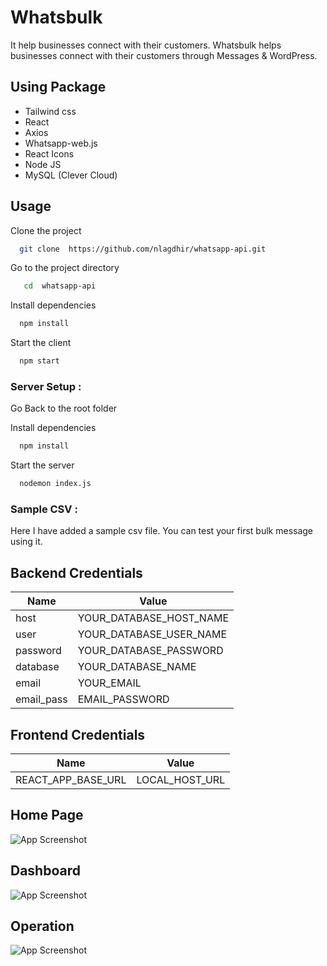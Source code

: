 # Whatsbulk

It help businesses connect with their customers. Whatsbulk helps businesses connect with their customers through Messages & WordPress.

## Using Package

- Tailwind css
- React
- Axios
- Whatsapp-web.js
- React Icons
- Node JS
- MySQL (Clever Cloud)

## Usage

Clone the project

```bash
  git clone  https://github.com/nlagdhir/whatsapp-api.git
```

Go to the project directory

```bash
   cd  whatsapp-api
```

Install dependencies

```bash
  npm install
```

Start the client

```bash
  npm start
```

### Server Setup :

Go Back to the root folder

Install dependencies

```bash
  npm install
```

Start the server

```bash
  nodemon index.js
```

### Sample CSV :

Here I have added a sample csv file. You can test your first bulk message using it.

## Backend Credentials

| Name       | Value                   |
| ---------- | ----------------------- |
| host       | YOUR_DATABASE_HOST_NAME |
| user       | YOUR_DATABASE_USER_NAME |
| password   | YOUR_DATABASE_PASSWORD  |
| database   | YOUR_DATABASE_NAME      |
| email      | YOUR_EMAIL              |
| email_pass | EMAIL_PASSWORD          |

## Frontend Credentials

| Name               | Value          |
| ------------------ | -------------- |
| REACT_APP_BASE_URL | LOCAL_HOST_URL |

## Home Page

![App Screenshot](https://i.ibb.co/J35kSzf/localhost-3000-main.png)

## Dashboard

![App Screenshot](https://i.ibb.co/L9X5sV0/admin-1.png)

## Operation

![App Screenshot](https://i.ibb.co/DfpD1d3/main.png)
